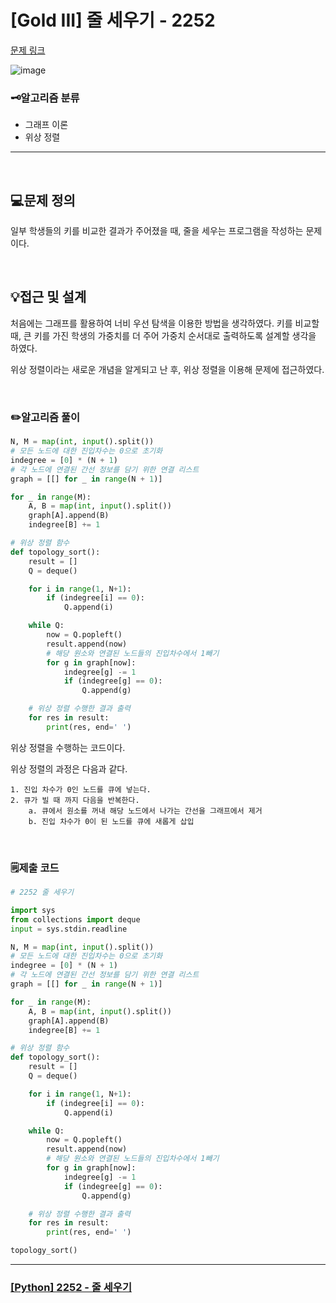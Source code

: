 # [Gold III] 줄 세우기 - 2252 

[문제 링크](https://www.acmicpc.net/problem/2252) 

![image](https://github.com/user-attachments/assets/5642f517-b9ca-4552-98ad-c6d3b71e1e70)

### 🗝️알고리즘 분류
- 그래프 이론
- 위상 정렬

---

<br>

## 💻문제 정의

일부 학생들의 키를 비교한 결과가 주어졌을 때, 줄을 세우는 프로그램을 작성하는 문제이다.

<br>

## 💡접근 및 설계

처음에는 그래프를 활용하여 너비 우선 탐색을 이용한 방법을 생각하였다. 키를 비교할 때, 큰 키를 가진 학생의 가중치를 더 주어 가중치 순서대로 출력하도록 설계할 생각을 하였다. 

위상 정렬이라는 새로운 개념을 알게되고 난 후, 위상 정렬을 이용해 문제에 접근하였다.

<br>

### ✏️알고리즘 풀이
```python
N, M = map(int, input().split())
# 모든 노드에 대한 진입차수는 0으로 초기화
indegree = [0] * (N + 1)
# 각 노드에 연결된 간선 정보를 담기 위한 연결 리스트
graph = [[] for _ in range(N + 1)]

for _ in range(M):
    A, B = map(int, input().split())
    graph[A].append(B)
    indegree[B] += 1

# 위상 정렬 함수
def topology_sort():
    result = []
    Q = deque()

    for i in range(1, N+1):
        if (indegree[i] == 0):
            Q.append(i)

    while Q:
        now = Q.popleft()
        result.append(now)
        # 해당 원소와 연결된 노드들의 진입차수에서 1빼기
        for g in graph[now]:
            indegree[g] -= 1
            if (indegree[g] == 0):
                Q.append(g)

    # 위상 정렬 수행한 결과 출력
    for res in result:
        print(res, end=' ')
```

위상 정렬을 수행하는 코드이다.

위상 정렬의 과정은 다음과 같다.

    1. 진입 차수가 0인 노드를 큐에 넣는다.
    2. 큐가 빌 때 까지 다음을 반복한다.
        a. 큐에서 원소를 꺼내 해당 노드에서 나가는 간선을 그래프에서 제거
        b. 진입 차수가 0이 된 노드를 큐에 새롭게 삽입

<br>

### 🗒️제출 코드
```python
# 2252 줄 세우기

import sys
from collections import deque
input = sys.stdin.readline

N, M = map(int, input().split())
# 모든 노드에 대한 진입차수는 0으로 초기화
indegree = [0] * (N + 1)
# 각 노드에 연결된 간선 정보를 담기 위한 연결 리스트
graph = [[] for _ in range(N + 1)]

for _ in range(M):
    A, B = map(int, input().split())
    graph[A].append(B)
    indegree[B] += 1

# 위상 정렬 함수
def topology_sort():
    result = []
    Q = deque()

    for i in range(1, N+1):
        if (indegree[i] == 0):
            Q.append(i)

    while Q:
        now = Q.popleft()
        result.append(now)
        # 해당 원소와 연결된 노드들의 진입차수에서 1빼기
        for g in graph[now]:
            indegree[g] -= 1
            if (indegree[g] == 0):
                Q.append(g)

    # 위상 정렬 수행한 결과 출력
    for res in result:
        print(res, end=' ')

topology_sort()
```

---

### [[Python] 2252 - 줄 세우기](https://do-heewan.tistory.com/157)